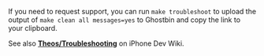 If you need to request support, you can run `make troubleshoot` to upload the output of `make clean all messages=yes` to Ghostbin and copy the link to your clipboard.

See also **[Theos/Troubleshooting](http://iphonedevwiki.net/index.php/Theos/Troubleshooting)** on iPhone Dev Wiki.